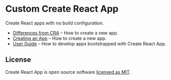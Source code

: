 # Custom Create React App

Create React apps with no build configuration.

- [Differences from CRA](https://github.com/psimk/cra-template-mm-base) – How to create a new app.
- [Creating an App](#creating-an-app) – How to create a new app.
- [User Guide](https://facebook.github.io/create-react-app/) – How to develop apps bootstrapped with Create React App.

## License

Create React App is open source software [licensed as MIT](https://github.com/facebook/create-react-app/blob/master/LICENSE).
